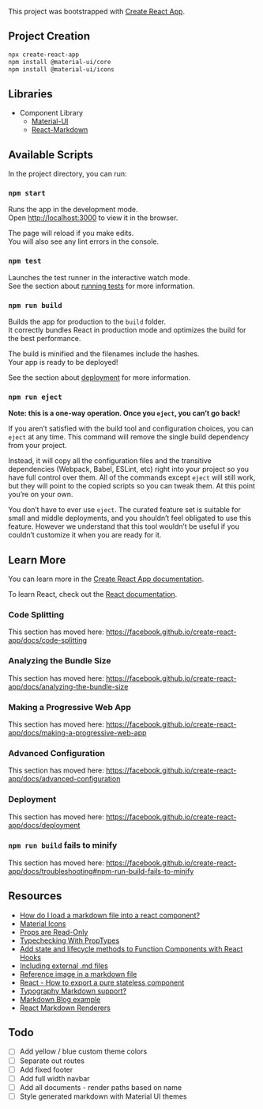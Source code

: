 This project was bootstrapped with [Create React App](https://github.com/facebook/create-react-app).

## Project Creation

```bash
npx create-react-app
npm install @material-ui/core
npm install @material-ui/icons
```

## Libraries

* Component Library
  * [Material-UI](https://github.com/mui-org/material-ui)
  * [React-Markdown](https://github.com/rexxars/react-markdown)

## Available Scripts

In the project directory, you can run:

### `npm start`

Runs the app in the development mode.  
Open [http://localhost:3000](http://localhost:3000) to view it in the browser.

The page will reload if you make edits.  
You will also see any lint errors in the console.

### `npm test`

Launches the test runner in the interactive watch mode.  
See the section about [running tests](https://facebook.github.io/create-react-app/docs/running-tests) for more information.

### `npm run build`

Builds the app for production to the `build` folder.  
It correctly bundles React in production mode and optimizes the build for the best performance.

The build is minified and the filenames include the hashes.  
Your app is ready to be deployed!

See the section about [deployment](https://facebook.github.io/create-react-app/docs/deployment) for more information.

### `npm run eject`

**Note: this is a one-way operation. Once you `eject`, you can’t go back!**

If you aren’t satisfied with the build tool and configuration choices, you can `eject` at any time. This command will remove the single build dependency from your project.

Instead, it will copy all the configuration files and the transitive dependencies (Webpack, Babel, ESLint, etc) right into your project so you have full control over them. All of the commands except `eject` will still work, but they will point to the copied scripts so you can tweak them. At this point you’re on your own.

You don’t have to ever use `eject`. The curated feature set is suitable for small and middle deployments, and you shouldn’t feel obligated to use this feature. However we understand that this tool wouldn’t be useful if you couldn’t customize it when you are ready for it.

## Learn More

You can learn more in the [Create React App documentation](https://facebook.github.io/create-react-app/docs/getting-started).

To learn React, check out the [React documentation](https://reactjs.org/).

### Code Splitting

This section has moved here: https://facebook.github.io/create-react-app/docs/code-splitting

### Analyzing the Bundle Size

This section has moved here: https://facebook.github.io/create-react-app/docs/analyzing-the-bundle-size

### Making a Progressive Web App

This section has moved here: https://facebook.github.io/create-react-app/docs/making-a-progressive-web-app

### Advanced Configuration

This section has moved here: https://facebook.github.io/create-react-app/docs/advanced-configuration

### Deployment

This section has moved here: https://facebook.github.io/create-react-app/docs/deployment

### `npm run build` fails to minify

This section has moved here: https://facebook.github.io/create-react-app/docs/troubleshooting#npm-run-build-fails-to-minify

## Resources

* [How do I load a markdown file into a react component?](https://stackoverflow.com/a/51003410/1366033)
* [Material Icons](https://material.io/tools/icons/?style=baseline)
* [Props are Read-Only](https://reactjs.org/docs/components-and-props.html#props-are-read-only)
* [Typechecking With PropTypes](https://reactjs.org/docs/typechecking-with-proptypes.html)
* [Add state and lifecycle methods to Function Components with React Hooks](https://itnext.io/add-state-and-lifecycle-methods-to-function-components-with-react-hooks-8e2bdc44d43d)
* [Including external .md files](https://github.com/rexxars/react-markdown/issues/76#issuecomment-303042418)
* [Reference image in a markdown file](https://github.com/facebook/create-react-app/issues/595#issuecomment-322766448)
* [React - How to export a pure stateless component](https://stackoverflow.com/a/44710987/1366033)
* [Typography Markdown support?](https://github.com/mui-org/material-ui/issues/12290#issuecomment-453930042)
* [Markdown Blog example](https://github.com/mui-org/material-ui/blob/v3.9.2/docs/src/pages/getting-started/page-layout-examples/blog/Markdown.js)
* [React Markdown Renderers](https://github.com/rexxars/react-markdown/issues/82#issuecomment-316110533)

## Todo

* [ ] Add yellow / blue custom theme colors
* [ ] Separate out routes
* [ ] Add fixed footer
* [ ] Add full width navbar
* [ ] Add all documents - render paths based on name
* [ ] Style generated markdown with Material UI themes